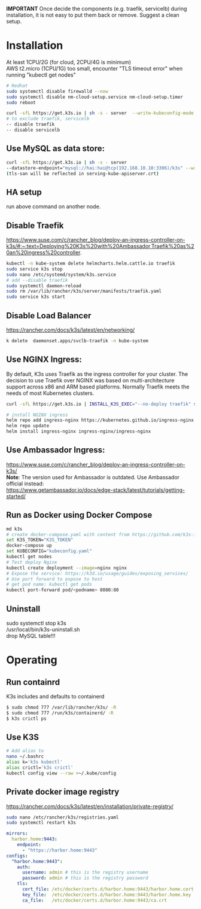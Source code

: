 **IMPORTANT**
Once decide the components (e.g. traefik, servicelb) during installation, it is not easy to put them back or remove. Suggest a clean setup.  

# Installation
At least 1CPU/2G  (for cloud, 2CPU/4G is minimum)  
AWS t2.micro (1CPU/1G) too small, encounter "TLS timeout error" when running "kubectl get nodes"
```sh
# Redhat
sudo systemctl disable firewalld --now  
sudo systemctl disable nm-cloud-setup.service nm-cloud-setup.timer  
sudo reboot  

curl -sfL https://get.k3s.io | sh -s - server  --write-kubeconfig-mode 0644
# to exclude traefik, servicelb
-- disable traefik
-- disable servicelb 
```
## Use MySQL as data store:  
```sh
curl -sfL https://get.k3s.io | sh -s - server 
--datastore-endpoint="mysql://hai:hai@tcp(192.168.10.10:3306)/k3s" --write-kubeconfig-mode 0644 --tls-san rancher.my.org --tls-san 192.168.10.10
(tls-san will be reflected in serving-kube-apiserver.crt)
```
## HA setup
run above command on another node.

## Disable Traefik  
https://www.suse.com/c/rancher_blog/deploy-an-ingress-controller-on-k3s/#:~:text=Deploying%20K3s%20with%20Ambassador,Traefik%20as%20an%20ingress%20controller.   
```sh
kubectl -n kube-system delete helmcharts.helm.cattle.io traefik
sudo service k3s stop
sudo nano /etc/systemd/system/k3s.service
# add --disable traefik
sudo systemctl daemon-reload
sudo rm /var/lib/rancher/k3s/server/manifests/traefik.yaml
sudo service k3s start
```

## Disable Load Balancer
https://rancher.com/docs/k3s/latest/en/networking/  
```sh 
k delete  daemonset.apps/svclb-traefik -n kube-system
```

## Use NGINX Ingress:  
By default, K3s uses Traefik as the ingress controller for your cluster. The decision to use Traefik over NGINX was based on multi-architecture support across x86 and ARM based platforms. Normally Traefik meets the needs of most Kubernetes clusters.  
```sh
curl -sfL https://get.k3s.io | INSTALL_K3S_EXEC="--no-deploy traefik" sh -s - server  --write-kubeconfig-mode 0644

# install NGINX ingress
helm repo add ingress-nginx https://kubernetes.github.io/ingress-nginx
helm repo update
helm install ingress-nginx ingress-nginx/ingress-nginx
```
## Use Ambassador Ingress:
https://www.suse.com/c/rancher_blog/deploy-an-ingress-controller-on-k3s/  
**Note**: The version used for Ambassador is outdated. Use Ambassador official instead:  
https://www.getambassador.io/docs/edge-stack/latest/tutorials/getting-started/  

## Run as Docker using Docker Compose
```sh
md k3s
# create docker-compose.yaml with content from https://github.com/k3s-io/k3s/blob/master/docker-compose.yml  
set K3S_TOKEN="K3S_TOKEN"  
docker-compose up
set KUBECONFIG="kubeconfig.yaml"
kubectl get nodes
# Test deploy Nginx
kubectl create deployment --image=nginx nginx
# Expose the service: https://k3d.io/usage/guides/exposing_services/
# Use port forward to expose to host
# get pod name: kubectl get pods
kubectl port-forward pod/<podname> 8080:80
```
## Uninstall
sudo systemctl stop k3s  
/usr/local/bin/k3s-uninstall.sh  
drop MySQL table!!!

# Operating
## Run containrd
K3s includes and defaults to containerd
```sh
$ sudo chmod 777 /var/lib/rancher/k3s/ -R
$ sudo chmod 777 /run/k3s/containerd/ -R
$ k3s crictl ps
```
## Use K3S
```sh
# Add alias to
nano ~/.bashrc
alias k='k3s kubectl'
alias crictl='k3s crictl'
kubectl config view --raw >~/.kube/config
```

## Private docker image registry
https://rancher.com/docs/k3s/latest/en/installation/private-registry/  
```sh
sudo nano /etc/rancher/k3s/registries.yaml
sudo systemctl restart k3s
```
```yml
mirrors:
  harbor.home:9443:
    endpoint:
      - "https://harbor.home:9443"
configs:
  "harbor.home:9443":
    auth:
      username: admin # this is the registry username
      password: admin # this is the registry password
    tls:
      cert_file: /etc/docker/certs.d/harbor.home:9443/harbor.home.cert # path to the cert file used in the registry
      key_file:  /etc/docker/certs.d/harbor.home:9443/harbor.home.key  # path to the key file used in the registry
      ca_file:   /etc/docker/certs.d/harbor.home:9443/ca.crt           # path to the ca file used in the registry	  
```